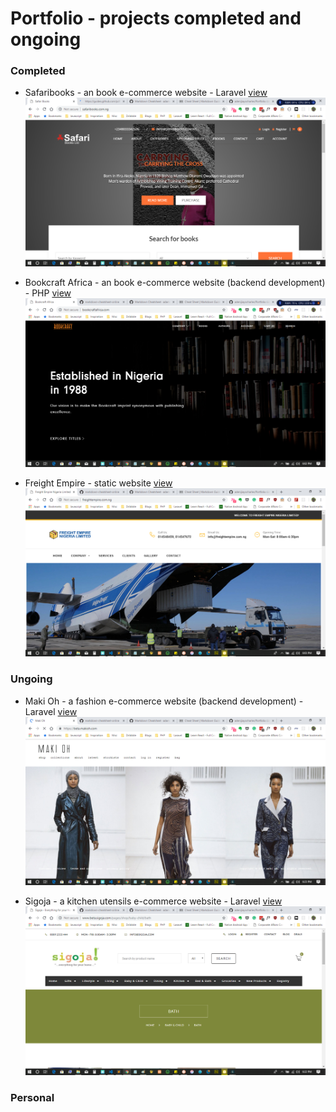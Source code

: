 # Portfolio - projects completed and ongoing


### Completed
- Safaribooks - an book e-commerce website - Laravel [view](https://www.safaribooks.com.ng)
![Safaribooks](/images/1.png)


- Bookcraft Africa - an book e-commerce website (backend development) - PHP [view](https://www.bookcraftafrica.com)
![BookCraftAfrica](/images/2.png)


- Freight Empire - static website [view](https://www.freightempire.com.ng)
![Freight Empire](/images/3.png)


### Ungoing
- Maki Oh - a fashion e-commerce website (backend development) - Laravel [view](https://www.beta.makioh.com)
![Maki Oh](/images/5.png)

- Sigoja - a kitchen utensils e-commerce website - Laravel [view](https://www.beta.sigoja.com)
![Sigoja](/images/4.png)


### Personal